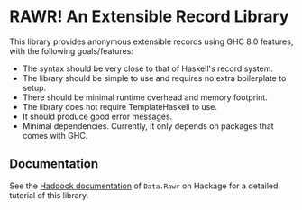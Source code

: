 # RAWR! An Extensible Record Library

This library provides anonymous extensible records using GHC 8.0 features, with the following goals/features:

* The syntax should be very close to that of Haskell's record system.
* The library should be simple to use and requires no extra boilerplate to setup.
* There should be minimal runtime overhead and memory footprint.
* The library does not require TemplateHaskell to use.
* It should produce good error messages.
* Minimal dependencies. Currently, it only depends on packages that comes with GHC.

## Documentation

See the [Haddock documentation](https://hackage.haskell.org/package/rawr/docs/Data-Rawr.html) of `Data.Rawr` on Hackage for a detailed tutorial of this library.
